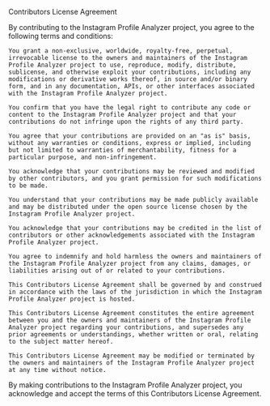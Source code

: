 Contributors License Agreement

By contributing to the Instagram Profile Analyzer project, you agree to the following terms and conditions:

    You grant a non-exclusive, worldwide, royalty-free, perpetual, irrevocable license to the owners and maintainers of the Instagram Profile Analyzer project to use, reproduce, modify, distribute, sublicense, and otherwise exploit your contributions, including any modifications or derivative works thereof, in source and/or binary form, and in any documentation, APIs, or other interfaces associated with the Instagram Profile Analyzer project.

    You confirm that you have the legal right to contribute any code or content to the Instagram Profile Analyzer project and that your contributions do not infringe upon the rights of any third party.

    You agree that your contributions are provided on an "as is" basis, without any warranties or conditions, express or implied, including but not limited to warranties of merchantability, fitness for a particular purpose, and non-infringement.

    You acknowledge that your contributions may be reviewed and modified by other contributors, and you grant permission for such modifications to be made.

    You understand that your contributions may be made publicly available and may be distributed under the open source license chosen by the Instagram Profile Analyzer project.

    You acknowledge that your contributions may be credited in the list of contributors or other acknowledgements associated with the Instagram Profile Analyzer project.

    You agree to indemnify and hold harmless the owners and maintainers of the Instagram Profile Analyzer project from any claims, damages, or liabilities arising out of or related to your contributions.

    This Contributors License Agreement shall be governed by and construed in accordance with the laws of the jurisdiction in which the Instagram Profile Analyzer project is hosted.

    This Contributors License Agreement constitutes the entire agreement between you and the owners and maintainers of the Instagram Profile Analyzer project regarding your contributions, and supersedes any prior agreements or understandings, whether written or oral, relating to the subject matter hereof.

    This Contributors License Agreement may be modified or terminated by the owners and maintainers of the Instagram Profile Analyzer project at any time without notice.

By making contributions to the Instagram Profile Analyzer project, you acknowledge and accept the terms of this Contributors License Agreement.
